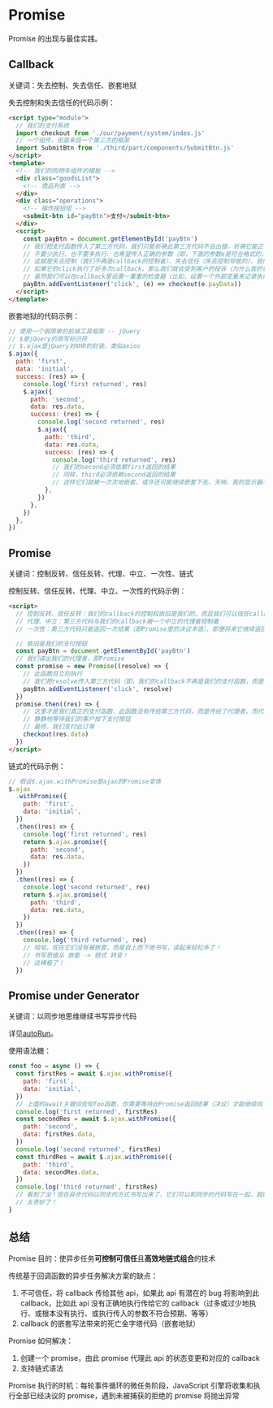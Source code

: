 # Promise

Promise 的出现与最佳实践。

## Callback

关键词：失去控制、失去信任、嵌套地狱

失去控制和失去信任的代码示例：

```html
<script type="module">
  // 我们的支付系统
  import checkout from './our/payment/system/index.js'
  // 一个组件，但是来自一个第三方的框架
  import SubmitBtn from './third/part/components/SubmitBtn.js'
</script>
<template>
  <!-- 我们的购物车组件的模板 -->
  <div class="goodsList">
    <!-- 商品列表 -->
  </div>
  <div class="operations">
    <!-- 操作按钮组 -->
    <submit-btn id="payBtn">支付</submit-btn>
  </div>
  <script>
    const payBtn = document.getElementById('payBtn')
    // 我们把支付函数传入了第三方代码，我们只能祈祷此第三方代码不会出错，祈祷它能正确地执行我们传入的callback！
    // 不要少执行、也不要多执行、也希望传入正确的参数（即，下面的参数e是符合格式的，它的data也是支付系统可以识别的格式）！
    // 这就是失去控制（我们不再是callback的控制者）、失去信任（失去控制导致的），我们失去了对我们自己代码（即callback）的控制和信任！啊，这糟糕极了！
    // 如果它的click执行了好多次callback，那么我们就会受到客户的投诉（为什么我的钱包多扣了钱）！
    // 虽然我们可以在callback里设置一重重的检查器（比如，设置一个外部变量来记录执行的次数），但这大大地增加了我们代码的可读性，反而使得我们的软件变得复杂难懂，而且很冗余！
    payBtn.addEventListener('click', (e) => checkout(e.payData))
  </script>
</template>
```

嵌套地狱的代码示例：

```js
// 使用一个很简单的前端工具框架 -- jQuery
// $是jQuery的简写标识符
// $.ajax是jQuery对XHR的封装，类似axios
$.ajax({
  path: 'first',
  data: 'initial',
  success: (res) => {
    console.log('first returned', res)
    $.ajax({
      path: 'second',
      data: res.data,
      success: (res) => {
        console.log('second returned', res)
        $.ajax({
          path: 'third',
          data: res.data,
          success: (res) => {
            console.log('third returned', res)
            // 我们的second必须依赖first返回的结果
            // 同样，third必须依赖second返回的结果
            // 这样它们就被一次次地嵌套，或许还可能继续嵌套下去，天呐，我的显示器不够宽了！
          },
        })
      },
    })
  },
})
```

## Promise

关键词：控制反转、信任反转、代理、中立、一次性、链式

控制反转、信任反转、代理、中立、一次性的代码示例：

```html
<script>
  // 控制反转、信任反转：我们的callback的控制权依旧是我们的，而且我们可以信任callback执行的次数和传入的参数、等等
  // 代理、中立：第三方代码与我们的callback被一个中立的代理者控制着
  // 一次性：第三方代码只能返回一次结果（即Promise里的决议术语），即便将来它继续返回结果也将被代理者忽略

  // 依旧是我们的支付按钮
  const payBtn = document.getElementById('payBtn')
  // 我们请出我们的代理者，即Promise
  const promise = new Promise((resolve) => {
    // 此函数将立刻执行
    // 我们把resolve传入第三方代码（即，我们的callback不再是我们的支付函数，而是代理者的决议标识函数），resolve表示决议此Promise，而且只有首次的resolve有效，这就是控制反转，Promise让我们的callback又回到了我们自己的代码里
    payBtn.addEventListener('click', resolve)
  })
  promise.then((res) => {
    // 这里才是我们真正的支付函数，此函数没有传给第三方代码，而是传给了代理者，而代理者在我们的代码控制下！
    // 静静地等待我们的客户按下支付按钮
    // 最终，我们支付此订单
    checkout(res.data)
  })
</script>
```

链式的代码示例：

```js
// 假设$.ajax.withPromise是ajax的Promise变体
$.ajax
  .withPromise({
    path: 'first',
    data: 'initial',
  })
  .then((res) => {
    console.log('first returned', res)
    return $.ajax.promise({
      path: 'second',
      data: res.data,
    })
  })
  .then((res) => {
    console.log('second returned', res)
    return $.ajax.promise({
      path: 'third',
      data: res.data,
    })
  })
  .then((res) => {
    console.log('third returned', res)
    // 哈哈，现在它们没有被嵌套，而是自上而下地书写，读起来轻松多了！
    // 书写思维从 嵌套 -> 链式 转变！
    // 这棒极了！
  })
```

## Promise under Generator

关键词：以同步地思维继续书写异步代码

详见[autoRun](../Generator/autoRun.test.html)。

使用语法糖：

```js
const foo = async () => {
  const firstRes = await $.ajax.withPromise({
    path: 'first',
    data: 'initial',
  })
  // 上面的await关键词告知foo函数，你需要等待此Promise返回结果（决议）才能继续向下执行！
  console.log('first returned', firstRes)
  const secondRes = await $.ajax.withPromise({
    path: 'second',
    data: firstRes.data,
  })
  console.log('second returned', firstRes)
  const thirdRes = await $.ajax.withPromise({
    path: 'third',
    data: secondRes.data,
  })
  console.log('third returned', firstRes)
  // 看到了没！现在异步代码以同步的方式书写出来了，它们可以和同步的代码写在一起，就好像它们也变成了同步的代码一样！
  // 太奇妙了！
}
```

## 总结

Promise 目的：使异步任务**可控制可信任**且**高效地链式组合**的技术

传统基于回调函数的异步任务解决方案的缺点：

1. 不可信任，将 callback 传给其他 api，如果此 api 有潜在的 bug 将影响到此 callback，比如此 api 没有正确地执行传给它的 callback（过多或过少地执行、或根本没有执行、或执行传入的参数不符合预期、等等）
2. callback 的嵌套写法带来的死亡金字塔代码（嵌套地狱）

Promise 如何解决：

1. 创建一个 promise，由此 promise 代理此 api 的状态变更和对应的 callback
2. 支持链式语法

Promise 执行的时机：每轮事件循环的微任务阶段，JavaScript 引擎将收集和执行全部已经决议的 promise，遇到未被捕获的拒绝的 promise 将抛出异常
